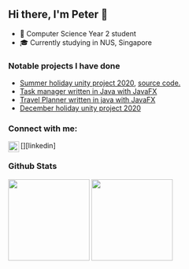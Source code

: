 ## Hi there, I'm Peter 👋

- 🏫 Computer Science Year 2 student
- ‍🎓 Currently studying in NUS, Singapore

### Notable projects I have done
- [Summer holiday unity project 2020](https://connect.unity.com/mg/other/the-last-stand-1 "The Last Stand"), [source code.](https://github.com/peter-yeh/The-Last-Stand "View on GitHub")
- [Task manager written in Java with JavaFX](https://peter-yeh.github.io/ip/ "User guide")
- [Travel Planner written in java with JavaFX](https://ay2021s1-cs2103t-t09-3.github.io/tp/ "TrackPad")
- [December holiday unity project 2020](https://llhy.itch.io/iwonbyablob "I won by a blob!")

<!-- -[Base converter -- app that converts between different bases with high precision](https://play.google.com/store/apps/details?id=com.peteryeh.allbaseconverter) "View on Play store" -->

### Connect with me:
[<img align="left" alt="LinkedIn | LinkedIn" width="22px" src="https://cdn.jsdelivr.net/npm/simple-icons@v3/icons/linkedin.svg" />][linkedin]
<br/>

### Github Stats

<a href="https://github.com/anuraghazra/convoychat">
  <img align="center" height="165" src="https://github-readme-stats.vercel.app/api/top-langs/?username=peter-yeh&card_width=250 &show_icons=true &show_owner=true &count_private=true &include_all_commits=true &layout=compact" /></a>

<a href="https://github.com/anuraghazra/github-readme-stats">
  <img align="center" height="165" src="https://github-readme-stats.vercel.app/api?username=peter-yeh&card_width=250 &show_icons=true &show_owner=true &count_private=true &include_all_commits=true" /></a>


<!-- Others
[stackoverflow]: https://stackoverflow.com/users/11105288/peter
[linkedin]: https://www.linkedin.com/in/YehYuChun

I am a passionate software developer who wants to build efficient web applications to help digitalise mundane workflows.

-->
